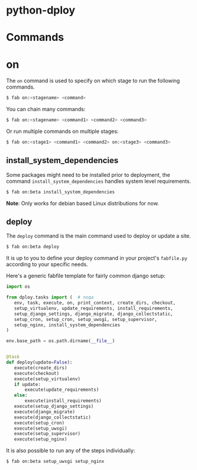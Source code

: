 # python-dploy

# Commands


# on

The `on` command is used to specify on which stage to run the following commands.

```bash
$ fab on:<stagename> <command>
```

You can chain many commands:

```bash
$ fab on:<stagename> <command1> <command2> <command3>
```

Or run multiple commands on multiple stages:

```bash
$ fab on:<stage1> <command1> <command2> on:<stage3> <command3>
```

## install\_system\_dependencies

Some packages might need to be installed prior to deployment, the command
`install_system_dependencies` handles system level requirements.


```bash
$ fab on:beta install_system_dependencies
```

 **Note**: Only works for debian based Linux distributions for now.

## deploy

The `deploy` command is the main command used to deploy or update a site.


```bash
$ fab on:beta deploy
```

It is up to you to define your deploy command in your project's `fabfile.py`
according to your specific needs.

Here's a generic fabfile template for fairly common django setup:


 ```python
import os

from dploy.tasks import (  # noqa
    env, task, execute, on, print_context, create_dirs, checkout,
    setup_virtualenv, update_requirements, install_requirements,
    setup_django_settings, django_migrate, django_collectstatic,
    setup_cron, setup_cron, setup_uwsgi, setup_supervisor,
    setup_nginx, install_system_dependencies
)

env.base_path = os.path.dirname(__file__)


@task
def deploy(update=False):
    execute(create_dirs)
    execute(checkout)
    execute(setup_virtualenv)
    if update:
        execute(update_requirements)
    else:
        execute(install_requirements)
    execute(setup_django_settings)
    execute(django_migrate)
    execute(django_collectstatic)
    execute(setup_cron)
    execute(setup_uwsgi)
    execute(setup_supervisor)
    execute(setup_nginx)
```

It is also possible to run any of the steps individually:


```bash
$ fab on:beta setup_uwsgi setup_nginx
```

